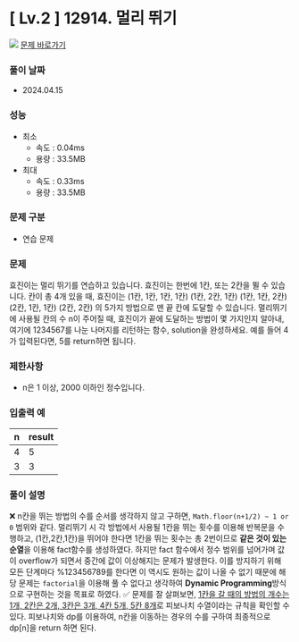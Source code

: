 # [ Lv.2 ] 12914. 멀리 뛰기

<img src="https://img.shields.io/badge/JavaScript-orange?style=flat&logo=javascript&logoColor=auto"/> [문제 바로가기](https://school.programmers.co.kr/learn/courses/30/lessons/12914)

### 풀이 날짜

- 2024.04.15

### 성능

- 최소
  - 속도 : 0.04ms
  - 용량 : 33.5MB
- 최대
  - 속도 : 0.33ms
  - 용량 : 33.5MB

### 문제 구분

- 연습 문제

### 문제

효진이는 멀리 뛰기를 연습하고 있습니다. 효진이는 한번에 1칸, 또는 2칸을 뛸 수 있습니다. 칸이 총 4개 있을 때, 효진이는
(1칸, 1칸, 1칸, 1칸)
(1칸, 2칸, 1칸)
(1칸, 1칸, 2칸)
(2칸, 1칸, 1칸)
(2칸, 2칸)
의 5가지 방법으로 맨 끝 칸에 도달할 수 있습니다. 멀리뛰기에 사용될 칸의 수 n이 주어질 때, 효진이가 끝에 도달하는 방법이 몇 가지인지 알아내, 여기에 1234567를 나눈 나머지를 리턴하는 함수, solution을 완성하세요. 예를 들어 4가 입력된다면, 5를 return하면 됩니다.

### 제한사항

- n은 1 이상, 2000 이하인 정수입니다.

### 입출력 예

| n   | result |
| --- | ------ |
| 4   | 5      |
| 3   | 3      |

### 풀이 설명

❌ n칸을 뛰는 방법의 수를 순서를 생각하지 않고 구하면, `Math.floor(n+1/2) ~ 1 or 0` 범위와 같다. 멀리뛰기 시 각 방법에서 사용될 1칸을 뛰는 횟수를 이용해 반복문을 수행하고, (1칸,2칸,1칸)을 뛰어야 한다면 1칸을 뛰는 횟수는 총 2번이므로 **같은 것이 있는 순열**을 이용해 fact함수를 생성하였다. 하지만 fact 함수에서 정수 범위를 넘어가며 값이 overflow가 되면서 중간에 값이 이상해지는 문제가 발생한다. 이를 방지하기 위해 모든 단계마다 %123456789를 한다면 이 역시도 원하는 값이 나올 수 없기 때문에 해당 문제는 `factorial`을 이용해 풀 수 없다고 생각하여 **Dynamic Programming**방식으로 구현하는 것을 목표로 하였다.
✅ 문제를 잘 살펴보면, <u>1칸을 갈 때의 방법의 개수는 1개, 2칸은 2개, 3칸은 3개, 4칸 5개, 5칸 8개</u>로 피보나치 수열이라는 규칙을 확인할 수 있다. 피보나치와 dp를 이용하여, n칸을 이동하는 경우의 수를 구하여 최종적으로 dp[n]을 return 하면 된다.
